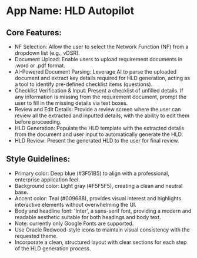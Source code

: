 # **App Name**: HLD Autopilot

## Core Features:

- NF Selection: Allow the user to select the Network Function (NF) from a dropdown list (e.g., vDSR).
- Document Upload: Enable users to upload requirement documents in .word or .pdf format.
- AI-Powered Document Parsing: Leverage AI to parse the uploaded document and extract key details required for HLD generation, acting as a tool to identify pre-defined checklist items (questions).
- Checklist Verification & Input: Present a checklist of unfilled details. If any information is missing from the requirement document, prompt the user to fill in the missing details via text boxes.
- Review and Edit Details: Provide a review screen where the user can review all the extracted and inputted details, with the ability to edit them before proceeding.
- HLD Generation: Populate the HLD template with the extracted details from the document and user input to automatically generate the HLD.
- HLD Review: Present the generated HLD to the user for final review.

## Style Guidelines:

- Primary color: Deep blue (#3F51B5) to align with a professional, enterprise application feel.
- Background color: Light gray (#F5F5F5), creating a clean and neutral base.
- Accent color: Teal (#009688), provides visual interest and highlights interactive elements without overwhelming the UI.
- Body and headline font: 'Inter', a sans-serif font, providing a modern and readable aesthetic suitable for both headings and body text.
- Note: currently only Google Fonts are supported.
- Use Oracle Redwood-style icons to maintain visual consistency with the requested theme.
- Incorporate a clean, structured layout with clear sections for each step of the HLD generation process.